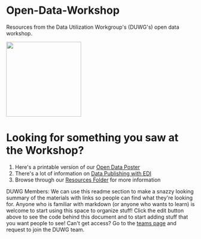 # Open-Data-Workshop
Resources from the Data Utilization Workgroup's (DUWG's) open data workshop.

<img src="https://github.com/InteragencyEcologicalProgram/Open-Data-Workshop/blob/master/images/datajourneyv2.jpg" width="200">


# Looking for something you saw at the Workshop?

1. Here's a printable version of our [Open Data Poster](https://github.com/InteragencyEcologicalProgram/Open-Data-Workshop/blob/master/resources/IEP%20Workshop%20Poster%20Open%20Data%2020190226.pdf)
1. There's a lot of information on [Data Publishing with EDI](https://github.com/InteragencyEcologicalProgram/IEP-to-EDI-Publishing)
1. Browse through our [Resources Folder](https://github.com/InteragencyEcologicalProgram/Open-Data-Workshop/blob/master/resources/) for more information


DUWG Members:
We can use this readme section to make a snazzy looking summary of the materials with links so people can find what they're looking for. Anyone who is familiar with markdown (or anyone who wants to learn) is welcome to start using this space to organize stuff!
Click the edit button above to see the code behind this document and to start adding stuff that you want people to see!
Can't get access? Go to the [teams page](https://github.com/orgs/InteragencyEcologicalProgram/teams) and request to join the DUWG team.

